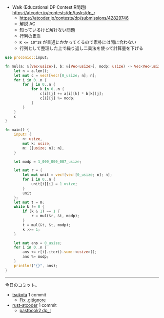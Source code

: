 - Walk (Educational DP Contest:R問題)
  <https://atcoder.jp/contests/dp/tasks/dp_r>
  - <https://atcoder.jp/contests/dp/submissions/42829746>
  - 解説 AC
  - 知っているけど解けない問題
  - 行列の累乗
  - `K <= 10^18` が普通にかかってくるので素朴には間に合わない
  - 行列として整理した上で繰り返し二乗法を使って計算量を下げる

```rust
use proconio::input;

fn mul(a: &[Vec<usize>], b: &[Vec<usize>], modp: usize) -> Vec<Vec<usize>> {
    let n = a.len();
    let mut c = vec![vec![0_usize; n]; n];
    for i in 0..n {
        for j in 0..n {
            for k in 0..n {
                c[i][j] += a[i][k] * b[k][j];
                c[i][j] %= modp;
            }
        }
    }
    c
}

fn main() {
    input! {
        n: usize,
        mut k: usize,
        m: [[usize; n]; n],
    }

    let modp = 1_000_000_007_usize;

    let mut r = {
        let mut unit = vec![vec![0_usize; n]; n];
        for i in 0..n {
            unit[i][i] = 1_usize;
        }
        unit
    };
    let mut t = m;
    while k != 0 {
        if (k & 1) == 1 {
            r = mul(&r, &t, modp);
        }
        t = mul(&t, &t, modp);
        k >>= 1;
    }

    let mut ans = 0_usize;
    for i in 0..n {
        ans += r[i].iter().sum::<usize>();
        ans %= modp;
    }
    println!("{}", ans);
}
```

---

今日のコミット。

- [tsukota](https://github.com/bouzuya/tsukota) 1 commit
  - [Fix .gitignore](https://github.com/bouzuya/tsukota/commit/bf3d304b36d2ec0c00a689fc4946def51d9f5586)
- [rust-atcoder](https://github.com/bouzuya/rust-atcoder) 1 commit
  - [pastbook2 dp_r](https://github.com/bouzuya/rust-atcoder/commit/d54d49ad07a7a04a0fcfa1657dea8358ca74443d)
